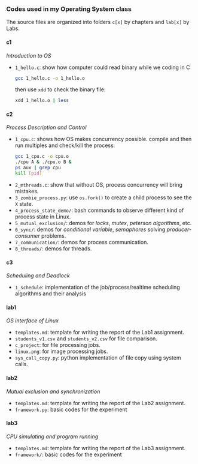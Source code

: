 ### Codes used in my Operating System class

The source files are organized into folders `c[x]` by chapters and `lab[x]` by Labs.

#### c1
*Introduction to OS*
+ `1_hello.c`: show how computer could read binary while we coding in C
  ```bash
  gcc 1_hello.c -o 1_hello.o
  ```
  then use `xdd` to check the binary file:
  ```bash
  xdd 1_hello.o | less
  ```

#### c2
*Process Description and Control*
+ `1_cpu.c`: shows how OS makes concurrency possible.
    compile and then run multiples and check/kill the process:
    ```bash
    gcc 1_cpu.c -o cpu.o
    ./cpu A & ./cpu.o B &
    ps aux | grep cpu
    kill [pid]
    ```
+ `2_mthreads.c`: show that without OS, process concurrency will bring mistakes.
+ `3_zombie_process.py`: use `os.fork()` to create a child process to see the `X` state.
+ `4_process_state_demo/`: bash commands to observe different kind of process state in Linux.
+ `5_mutual_exclusion/`: demos for *locks*, *mutex*, *peterson algorithms*, etc.
+ `6_sync/`: demos for *conditional variable*, *semaphores* solving *producer-consumer* problems.
+ `7_communication/`: demos for process communication.
+ `8_threads/`: demos for threads.

#### c3
*Scheduling and Deadlock*
+ `1_schedule`: implementation of the job/process/realtime scheduling algorithms and their analysis

#### lab1 
*OS interface of Linux*
+ `templates.md`: template for writing the report of the Lab1 assignment. 
+ `students_v1.csv` and `students_v2.csv` for file comparison.
+ `c_project`: for file processing jobs.
+ `linux.png`: for image processing jobs.
+ `sys_call_copy.py`: python implementation of file copy using system calls.

#### lab2
*Mutual exclusion and synchronization*
+ `templates.md`: template for writing the report of the Lab2 assignment. 
+ `framework.py`: basic codes for the experiment

#### lab3
*CPU simulating and program running*
+ `templates.md`: template for writing the report of the Lab3 assignment. 
+ `framework/`: basic codes for the experiment


